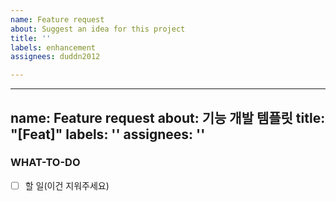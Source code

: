 ```yaml
---
name: Feature request
about: Suggest an idea for this project
title: ''
labels: enhancement
assignees: duddn2012

---
```


---
name: Feature request
about: 기능 개발 템플릿
title: "[Feat]"
labels: ''
assignees: ''
---

### WHAT-TO-DO
<!-- 진행할 작업을 나열하며 할 일을 정확히 파악합니다. -->
- [ ] 할 일(이건 지워주세요)
